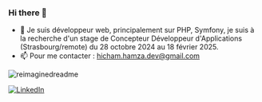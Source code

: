 ### Hi there 👋


- 🔭 Je suis développeur web, principalement sur PHP, Symfony, je suis à la recherche d'un stage de Concepteur Développeur d'Applications (Strasbourg/remote) du 28 octobre 2024 au 18 février 2025. 
- 📫 Pour me contacter : hicham.hamza.dev@gmail.com

<img src="https://myreadme.vercel.app/api/embed/HichamHamza786?panels=userstatistics,toprepositories,toplanguages,commitgraph" alt="reimaginedreadme" />

<a href="https://www.linkedin.com/in/hicham-hamza/" target="_blank"><img src="https://img.shields.io/badge/LinkedIn-%230077B5.svg?&style=flat-square&logo=linkedin&logoColor=white" alt="LinkedIn"></a>

